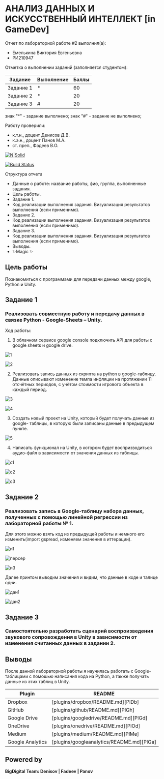 # АНАЛИЗ ДАННЫХ И ИСКУССТВЕННЫЙ ИНТЕЛЛЕКТ [in GameDev]
Отчет по лабораторной работе #2 выполнил(а):
- Емелькина Виктория Евгеньевна
- РИ210947

Отметка о выполнении заданий (заполняется студентом):

| Задание | Выполнение | Баллы |
| ------ | ------ | ------ |
| Задание 1 | * | 60 |
| Задание 2 | * | 20 |
| Задание 3 | # | 20 |

знак "*" - задание выполнено; знак "#" - задание не выполнено;

Работу проверили:
- к.т.н., доцент Денисов Д.В.
- к.э.н., доцент Панов М.А.
- ст. преп., Фадеев В.О.

[![N|Solid](https://cldup.com/dTxpPi9lDf.thumb.png)](https://nodesource.com/products/nsolid)

[![Build Status](https://travis-ci.org/joemccann/dillinger.svg?branch=master)](https://travis-ci.org/joemccann/dillinger)

Структура отчета

- Данные о работе: название работы, фио, группа, выполненные задания.
- Цель работы.
- Задание 1.
- Код реализации выполнения задания. Визуализация результатов выполнения (если применимо).
- Задание 2.
- Код реализации выполнения задания. Визуализация результатов выполнения (если применимо).
- Задание 3.
- Код реализации выполнения задания. Визуализация результатов выполнения (если применимо).
- Выводы.
- ✨Magic ✨

## Цель работы
Познакомиться с программами для передачи данных между google, Python и Unity.

## Задание 1
### Реализовать совместную работу и передачу данных в связке Python - Google-Sheets – Unity.
Ход работы:

1. В облачном сервисе google console подключить API для работы с google sheets и google drive.

![1](https://user-images.githubusercontent.com/94571271/195167316-500a800d-63bb-432c-9fa0-1c65c2bbe6f7.jpg)

![2](https://user-images.githubusercontent.com/94571271/195167353-3959de18-8d73-4699-8563-42454c999c44.jpg)


2. Реализовать запись данных из скрипта на python в google-таблицу. Данные описывают изменение темпа инфляции на протяжении 11 отсчётных периодов, с учётом стоимости игрового объекта в каждый период.

![3](https://user-images.githubusercontent.com/94571271/195167486-3a5b02a7-2cf9-4fe4-b435-86e934538d18.jpg)

![4](https://user-images.githubusercontent.com/94571271/195167971-1a94a3a2-9b23-4c2c-bece-d6e524c35a4e.jpg)

3. Создать новый проект на Unity, который будет получать данные из google- таблицы, в которую были записаны данные в предыдущем пункте.

![5](https://user-images.githubusercontent.com/94571271/195168307-3f9ee17b-18d5-456e-b155-3ca52e7af2ac.png)


4. Написать функционал на Unity, в котором будет воспризводиться аудио-файл в зависимости от значения данных из таблицы.

![c1](https://user-images.githubusercontent.com/94571271/195170909-f7bd971e-4d62-497d-9aa1-e25b295afb35.jpg)

![c2](https://user-images.githubusercontent.com/94571271/195170925-e413b7c1-9191-4a63-99a0-5ebc4c5c5e0a.jpg)

![c3](https://user-images.githubusercontent.com/94571271/195170938-5abac091-8ea9-45d3-9dd1-12201af7698f.jpg)


## Задание 2
### Реализовать запись в Google-таблицу набора данных, полученных с помощью линейной регрессии из лабораторной работы № 1.

Для этого можно взять код из предыдущей работы и немного его изменить(import gspread, изменяем значения в иттерации).

![и1](https://user-images.githubusercontent.com/94571271/195174126-6ca9cad6-5f6f-4b1c-8feb-18d597d0c592.jpg)

![персер](https://user-images.githubusercontent.com/94571271/195177310-0078af35-cd94-4b8c-a1f1-9495831555c2.jpg)

![и3](https://user-images.githubusercontent.com/94571271/195174151-d1b784f5-fd6e-42bc-817c-69171a9139c7.jpg)

Далее принтом выводим значения и видим, что данные в коде и талице одни.

![дан1](https://user-images.githubusercontent.com/94571271/195174910-bae2f0f5-81e4-4cfa-9f77-345eac190e1a.jpg)

![дан2](https://user-images.githubusercontent.com/94571271/195174922-3f8eba5d-70cf-4ef5-b315-d32a5dfbc228.jpg)


## Задание 3
### Самостоятельно разработать сценарий воспроизведения звукового сопровождения в Unity в зависимости от изменения считанных данных в задании 2.


## Выводы

После данной лабораторной работы я научилась работать с Google-таблицами с помошью написания кода на Python, а также получать данные из этих таблиц в Unity.

| Plugin | README |
| ------ | ------ |
| Dropbox | [plugins/dropbox/README.md][PlDb] |
| GitHub | [plugins/github/README.md][PlGh] |
| Google Drive | [plugins/googledrive/README.md][PlGd] |
| OneDrive | [plugins/onedrive/README.md][PlOd] |
| Medium | [plugins/medium/README.md][PlMe] |
| Google Analytics | [plugins/googleanalytics/README.md][PlGa] |

## Powered by

**BigDigital Team: Denisov | Fadeev | Panov**
